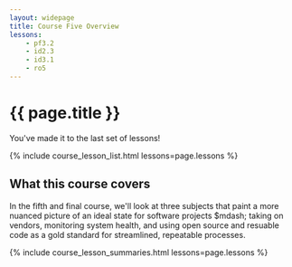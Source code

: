 ```yaml
---
layout: widepage
title: Course Five Overview
lessons:
    - pf3.2
    - id2.3
    - id3.1
    - ro5
---
```


# {{ page.title }}

You've made it to the last set of lessons!

{% include course_lesson_list.html lessons=page.lessons %}

## What this course covers

In the fifth and final course, we'll look at three subjects that paint a more nuanced picture of an ideal state for software projects $mdash; taking on vendors, monitoring system health, and using open source and resuable code as a gold standard for streamlined, repeatable processes. 

{% include course_lesson_summaries.html lessons=page.lessons %}